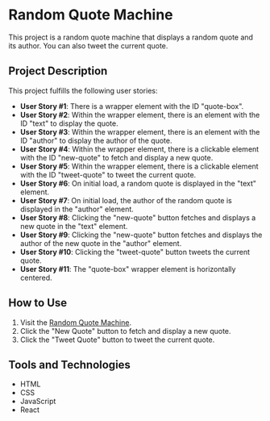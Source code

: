 # Random Quote Machine

This project is a random quote machine that displays a random quote and its author. You can also tweet the current quote.

## Project Description

This project fulfills the following user stories:

- **User Story #1**: There is a wrapper element with the ID "quote-box".
- **User Story #2**: Within the wrapper element, there is an element with the ID "text" to display the quote.
- **User Story #3**: Within the wrapper element, there is an element with the ID "author" to display the author of the quote.
- **User Story #4**: Within the wrapper element, there is a clickable element with the ID "new-quote" to fetch and display a new quote.
- **User Story #5**: Within the wrapper element, there is a clickable element with the ID "tweet-quote" to tweet the current quote.
- **User Story #6**: On initial load, a random quote is displayed in the "text" element.
- **User Story #7**: On initial load, the author of the random quote is displayed in the "author" element.
- **User Story #8**: Clicking the "new-quote" button fetches and displays a new quote in the "text" element.
- **User Story #9**: Clicking the "new-quote" button fetches and displays the author of the new quote in the "author" element.
- **User Story #10**: Clicking the "tweet-quote" button tweets the current quote.
- **User Story #11**: The "quote-box" wrapper element is horizontally centered.

## How to Use

1. Visit the [Random Quote Machine](URL_HERE).
2. Click the "New Quote" button to fetch and display a new quote.
3. Click the "Tweet Quote" button to tweet the current quote.

## Tools and Technologies

- HTML
- CSS
- JavaScript
- React
